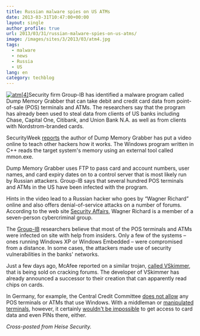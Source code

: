 ```yaml
---
title: Russian malware spies on US ATMs
date: 2013-03-31T10:47:00+00:00
layout: single
author_profile: true
url: 2013/03/31/russian-malware-spies-on-us-atms/
image: /images/sites/3/2013/03/atm4.jpg
tags:
  - malware
  - news
  - Russia
  - US
lang: en
category: techblog
---
```

[![atm[4]](/images/2013/03/atm4-300x225.jpg)](/images/2013/03/atm4.jpg)Security firm Group-IB has identified a malware program called Dump Memory Grabber that can take debit and credit card data from point-of-sale (POS) terminals and ATMs. The researchers say that the program has already been used to steal data from clients of US banks including Chase, Capital One, Citibank, and Union Bank N.A. as well as from clients with Nordstrom-branded cards.

SecurityWeek [reports](http://www.securityweek.com/exclusive-new-malware-targeting-pos-systems-atms-hits-major-us-banks) the author of Dump Memory Grabber has put a video online to teach other hackers how it works. The Windows program written in C++ reads the target system's memory using an external tool called mmon.exe.

Dump Memory Grabber uses FTP to pass card and account numbers, user names, and card expiry dates on to a control server that is most likely run by Russian attackers. Group-IB says that several hundred POS terminals and ATMs in the US have been infected with the program.

Hints in the video lead to a Russian hacker who goes by “Wagner Richard” online and also offers denial-of-service attacks on a number of forums. According to the web site [Security Affairs](http://securityaffairs.co/wordpress/13213/cyber-crime/exclusive-details-on-investigation-of-group-ib-on-new-age-of-pos-malware.html), Wagner Richard is a member of a seven-person cybercriminal group.

The [Group-IB](http://www.group-ib.com/) researchers believe that most of the POS terminals and ATMs were infected on site with help from insiders. Only a few of the systems – ones running Windows XP or Windows Embedded – were compromised from a distance. In some cases, the attackers made use of security vulnerabilities in the banks' networks.

Just a few days ago, McAfee reported on a similar trojan, [called VSkimmer](http://blogs.mcafee.com/mcafee-labs/vskimmer-botnet-targets-credit-card-payment-terminals), that is being sold on cracking forums. The developer of VSkimmer has already announced a successor to their creation that can apparently read chips on cards.

In Germany, for example, the Central Credit Committee [does not allow](http://www.die-deutsche-kreditwirtschaft.de/uploads/media/DK_Approval_Scheme_V_1_6_120725.pdf) any POS terminals or ATMs that use Windows. With a middleman or [manipulated terminals](http://www.h-online.com/news/item/Hamburg-police-warns-of-manipulated-card-payment-terminals-1772621.html), however, it certainly [wouldn't be impossible](http://www.h-online.com/news/item/German-EC-cards-PINs-can-be-stolen-at-card-terminals-1641413.html) to get access to card data and even PINs there, either.

_Cross-posted from Heise Security._